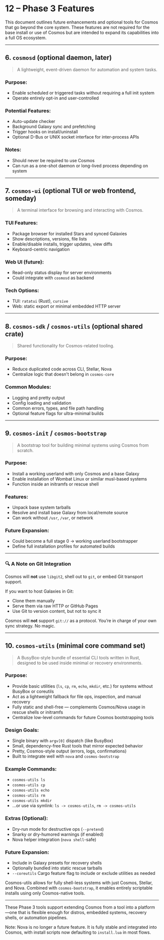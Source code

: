 # 12 – Phase 3 Features

This document outlines future enhancements and optional tools for Cosmos that go beyond the core system. These features are not required for the base install or use of Cosmos but are intended to expand its capabilities into a full OS ecosystem.

---

## 6. `cosmosd` (optional daemon, later)
> A lightweight, event-driven daemon for automation and system tasks.

### Purpose:
- Enable scheduled or triggered tasks without requiring a full init system
- Operate entirely opt-in and user-controlled

### Potential Features:
- Auto-update checker
- Background Galaxy sync and prefetching
- Trigger hooks on install/uninstall
- Optional D-Bus or UNIX socket interface for inter-process APIs

### Notes:
- Should never be required to use Cosmos
- Can run as a one-shot daemon or long-lived process depending on system

---

## 7. `cosmos-ui` (optional TUI or web frontend, someday)
> A terminal interface for browsing and interacting with Cosmos.

### TUI Features:
- Package browser for installed Stars and synced Galaxies
- Show descriptions, versions, file lists
- Enable/disable installs, trigger updates, view diffs
- Keyboard-centric navigation

### Web UI (future):
- Read-only status display for server environments
- Could integrate with `cosmosd` as backend

### Tech Options:
- TUI: `ratatui` (Rust), `cursive`
- Web: static export or minimal embedded HTTP server

---

## 8. `cosmos-sdk` / `cosmos-utils` (optional shared crate)
> Shared functionality for Cosmos-related tooling.

### Purpose:
- Reduce duplicated code across CLI, Stellar, Nova
- Centralize logic that doesn't belong in `cosmos-core`

### Common Modules:
- Logging and pretty output
- Config loading and validation
- Common errors, types, and file path handling
- Optional feature flags for ultra-minimal builds


---

## 9. `cosmos-init` / `cosmos-bootstrap`
> A bootstrap tool for building minimal systems using Cosmos from scratch.

### Purpose:
- Install a working userland with only Cosmos and a base Galaxy
- Enable installation of Wombat Linux or similar musl-based systems
- Function inside an initramfs or rescue shell

### Features:
- Unpack base system tarballs
- Resolve and install base Galaxy from local/remote source
- Can work without `/usr`, `/var`, or network

### Future Expansion:
- Could become a full stage 0 → working userland bootstrapper
- Define full installation profiles for automated builds

---

### 🔍 A Note on Git Integration
Cosmos will **not** use `libgit2`, shell out to `git`, or embed Git transport support.

If you want to host Galaxies in Git:

- Clone them manually
- Serve them via raw HTTP or GitHub Pages
- Use Git to version content, but not to sync it

Cosmos will **not** support `git://` as a protocol. You’re in charge of your own sync strategy. No magic.

---

## 10. `cosmos-utils` (minimal core command set)
> A BusyBox-style bundle of essential CLI tools written in Rust, designed to be used inside minimal or recovery environments.

### Purpose:
- Provide basic utilities (`ls`, `cp`, `rm`, `echo`, `mkdir`, etc.) for systems without BusyBox or coreutils
- Act as a lightweight fallback for file ops, inspection, and manual recovery
- Fully static and shell-free — complements Cosmos/Nova usage in rescue shells or initramfs
- Centralize low-level commands for future Cosmos bootstrapping tools

### Design Goals:
- Single binary with `argv[0]` dispatch (like BusyBox)
- Small, dependency-free Rust tools that mirror expected behavior
- Pretty, Cosmos-style output (errors, logs, confirmations)
- Built to integrate well with `nova` and `cosmos-bootstrap`

### Example Commands:
- `cosmos-utils ls`  
- `cosmos-utils cp`  
- `cosmos-utils echo`  
- `cosmos-utils rm`  
- `cosmos-utils mkdir`  
- …or use via symlink: `ls -> cosmos-utils`, `rm -> cosmos-utils`

### Extras (Optional):
- Dry-run mode for destructive ops (`--pretend`)
- Snarky or dry-humored warnings (if enabled)
- Nova helper integration (`nova shell`-safe)

### Future Expansion:
- Include in Galaxy presets for recovery shells
- Optionally bundled into static rescue tarballs
- `--coreutils` Cargo feature flag to include or exclude utilities as needed

Cosmos-utils allows for fully shell-less systems with just Cosmos, Stellar, and Nova. Combined with `cosmos-bootstrap`, it enables entirely scriptable installs using only Cosmos-native tools.

---

These Phase 3 tools support extending Cosmos from a tool into a platform—one that is flexible enough for distros, embedded systems, recovery shells, or automation pipelines.

Note: Nova is no longer a future feature. It is fully stable and integrated into Cosmos, with install scripts now defaulting to `install.lua` in most flows.
